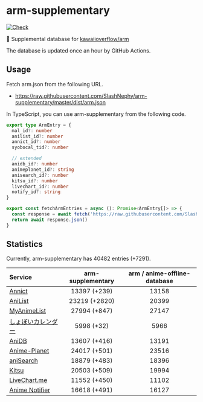 # arm-supplementary

[![Check](https://github.com/SlashNephy/arm-supplementary/actions/workflows/check-node.yml/badge.svg)](https://github.com/SlashNephy/arm-supplementary/actions/workflows/check-node.yml)

💊 Supplemental database for [kawaiioverflow/arm](https://github.com/kawaiioverflow/arm)

The database is updated once an hour by GitHub Actions.

## Usage

Fetch arm.json from the following URL.

- https://raw.githubusercontent.com/SlashNephy/arm-supplementary/master/dist/arm.json

In TypeScript, you can use arm-supplementary from the following code.

```TypeScript
export type ArmEntry = {
  mal_id?: number
  anilist_id?: number
  annict_id?: number
  syobocal_tid?: number

  // extended
  anidb_id?: number
  animeplanet_id?: string
  anisearch_id?: number
  kitsu_id?: number
  livechart_id?: number
  notify_id?: string
}

export const fetchArmEntries = async (): Promise<ArmEntry[]> => {
  const response = await fetch('https://raw.githubusercontent.com/SlashNephy/arm-supplementary/master/dist/arm.json')
  return await response.json()
}
```

## Statistics

Currently, arm-supplementary has 40482 entries (+7291).

| Service                                     | arm-supplementary | arm / anime-offline-database |
| :------------------------------------------ | :---------------: | :--------------------------: |
| [Annict](https://annict.com)                |   13397 (+239)    |            13158             |
| [AniList](https://anilist.co)               |   23219 (+2820)   |            20399             |
| [MyAnimeList](https://myanimelist.net)      |   27994 (+847)    |            27147             |
| [しょぼいカレンダー](https://cal.syoboi.jp) |    5998 (+32)     |             5966             |
| [AniDB](https://anidb.net)                  |   13607 (+416)    |            13191             |
| [Anime-Planet](https://anime-planet.com)    |   24017 (+501)    |            23516             |
| [aniSearch](https://anisearch.com)          |   18879 (+483)    |            18396             |
| [Kitsu](https://kitsu.io)                   |   20503 (+509)    |            19994             |
| [LiveChart.me](https://livechart.me)        |   11552 (+450)    |            11102             |
| [Anime Notifier](https://notify.moe)        |   16618 (+491)    |            16127             |
